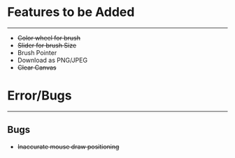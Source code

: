 # Features to be Added
---
- ~~Color wheel for brush~~
- ~~Slider for brush Size~~
- Brush Pointer
- Download as PNG/JPEG
- ~~Clear Canvas~~


# Error/Bugs
---
## Bugs
- ~~Inaccurate mouse draw positioning~~
